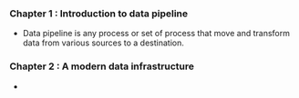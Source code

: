 ### Chapter 1 : Introduction to data pipeline
* Data pipeline is any process or set of process that move and transform data from various sources to a destination.


### Chapter 2 : A modern data infrastructure
* 